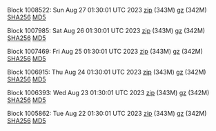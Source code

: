 Block 1008522: Sun Aug 27 01:30:01 UTC 2023 [zip](https://files.01coin.io/mainnet/2023-08-27/bootstrap.dat.zip) (343M) [gz](https://files.01coin.io/mainnet/2023-08-27/bootstrap.dat.tar.gz) (342M) [SHA256](https://files.01coin.io/mainnet/2023-08-27/sha256.txt) [MD5](https://files.01coin.io/mainnet/2023-08-27/md5.txt)

Block 1007985: Sat Aug 26 01:30:01 UTC 2023 [zip](https://files.01coin.io/mainnet/2023-08-26/bootstrap.dat.zip) (343M) [gz](https://files.01coin.io/mainnet/2023-08-26/bootstrap.dat.tar.gz) (342M) [SHA256](https://files.01coin.io/mainnet/2023-08-26/sha256.txt) [MD5](https://files.01coin.io/mainnet/2023-08-26/md5.txt)

Block 1007469: Fri Aug 25 01:30:01 UTC 2023 [zip](https://files.01coin.io/mainnet/2023-08-25/bootstrap.dat.zip) (343M) [gz](https://files.01coin.io/mainnet/2023-08-25/bootstrap.dat.tar.gz) (342M) [SHA256](https://files.01coin.io/mainnet/2023-08-25/sha256.txt) [MD5](https://files.01coin.io/mainnet/2023-08-25/md5.txt)

Block 1006915: Thu Aug 24 01:30:01 UTC 2023 [zip](https://files.01coin.io/mainnet/2023-08-24/bootstrap.dat.zip) (343M) [gz](https://files.01coin.io/mainnet/2023-08-24/bootstrap.dat.tar.gz) (342M) [SHA256](https://files.01coin.io/mainnet/2023-08-24/sha256.txt) [MD5](https://files.01coin.io/mainnet/2023-08-24/md5.txt)

Block 1006393: Wed Aug 23 01:30:01 UTC 2023 [zip](https://files.01coin.io/mainnet/2023-08-23/bootstrap.dat.zip) (343M) [gz](https://files.01coin.io/mainnet/2023-08-23/bootstrap.dat.tar.gz) (342M) [SHA256](https://files.01coin.io/mainnet/2023-08-23/sha256.txt) [MD5](https://files.01coin.io/mainnet/2023-08-23/md5.txt)

Block 1005862: Tue Aug 22 01:30:01 UTC 2023 [zip](https://files.01coin.io/mainnet/2023-08-22/bootstrap.dat.zip) (343M) [gz](https://files.01coin.io/mainnet/2023-08-22/bootstrap.dat.tar.gz) (342M) [SHA256](https://files.01coin.io/mainnet/2023-08-22/sha256.txt) [MD5](https://files.01coin.io/mainnet/2023-08-22/md5.txt)
